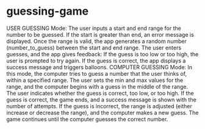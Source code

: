 # guessing-game
USER GUESSING Mode:
The user inputs a start and end range for the number to be guessed.
If the start is greater than end, an error message is displayed.
Once the range is valid, the app generates a random number (number_to_guess) between the start and end range.
The user enters guesses, and the app gives feedback:
If the guess is too low or too high, the user is prompted to try again.
If the guess is correct, the app displays a success message and triggers balloons.
COMPUTER GUESSING Mode:
In this mode, the computer tries to guess a number that the user thinks of, within a specified range.
The user sets the min and max values for the range, and the computer begins with a guess in the middle of the range.
The user indicates whether the guess is correct, too low, or too high.
If the guess is correct, the game ends, and a success message is shown with the number of attempts.
If the guess is incorrect, the range is adjusted (either increase or decrease the range), and the computer makes a new guess.
The game continues until the computer guesses the correct number.
